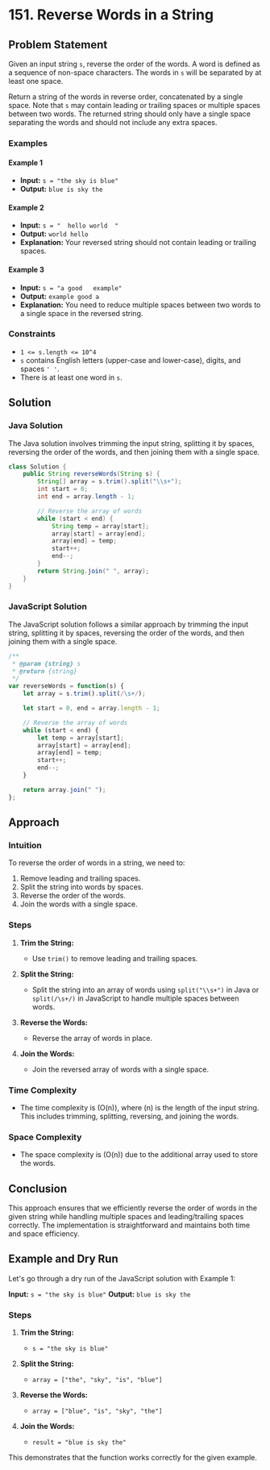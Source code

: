 # 151. Reverse Words in a String

## Problem Statement

Given an input string `s`, reverse the order of the words. A word is defined as a sequence of non-space characters. The words in `s` will be separated by at least one space.

Return a string of the words in reverse order, concatenated by a single space. Note that `s` may contain leading or trailing spaces or multiple spaces between two words. The returned string should only have a single space separating the words and should not include any extra spaces.

### Examples

#### Example 1

- **Input:** `s = "the sky is blue"`
- **Output:** `blue is sky the`

#### Example 2

- **Input:** `s = "  hello world  "`
- **Output:** `world hello`
- **Explanation:** Your reversed string should not contain leading or trailing spaces.

#### Example 3

- **Input:** `s = "a good   example"`
- **Output:** `example good a`
- **Explanation:** You need to reduce multiple spaces between two words to a single space in the reversed string.

### Constraints

- `1 <= s.length <= 10^4`
- `s` contains English letters (upper-case and lower-case), digits, and spaces `' '`.
- There is at least one word in `s`.

## Solution

### Java Solution

The Java solution involves trimming the input string, splitting it by spaces, reversing the order of the words, and then joining them with a single space.

```java
class Solution {
    public String reverseWords(String s) {
        String[] array = s.trim().split("\\s+");
        int start = 0;
        int end = array.length - 1;

        // Reverse the array of words
        while (start < end) {
            String temp = array[start];
            array[start] = array[end];
            array[end] = temp;
            start++;
            end--;
        }
        return String.join(" ", array);
    }
}
```

### JavaScript Solution

The JavaScript solution follows a similar approach by trimming the input string, splitting it by spaces, reversing the order of the words, and then joining them with a single space.

```javascript
/**
 * @param {string} s
 * @return {string}
 */
var reverseWords = function(s) {
    let array = s.trim().split(/\s+/);

    let start = 0, end = array.length - 1;

    // Reverse the array of words
    while (start < end) {
        let temp = array[start];
        array[start] = array[end];
        array[end] = temp;
        start++;
        end--;
    }

    return array.join(" ");
};
```

## Approach

### Intuition

To reverse the order of words in a string, we need to:
1. Remove leading and trailing spaces.
2. Split the string into words by spaces.
3. Reverse the order of the words.
4. Join the words with a single space.

### Steps

1. **Trim the String:**
   - Use `trim()` to remove leading and trailing spaces.

2. **Split the String:**
   - Split the string into an array of words using `split("\\s+")` in Java or `split(/\s+/)` in JavaScript to handle multiple spaces between words.

3. **Reverse the Words:**
   - Reverse the array of words in place.

4. **Join the Words:**
   - Join the reversed array of words with a single space.

### Time Complexity

- The time complexity is \(O(n)\), where \(n\) is the length of the input string. This includes trimming, splitting, reversing, and joining the words.

### Space Complexity

- The space complexity is \(O(n)\) due to the additional array used to store the words.

## Conclusion

This approach ensures that we efficiently reverse the order of words in the given string while handling multiple spaces and leading/trailing spaces correctly. The implementation is straightforward and maintains both time and space efficiency.

## Example and Dry Run

Let's go through a dry run of the JavaScript solution with Example 1:

**Input:** `s = "the sky is blue"`
**Output:** `blue is sky the`

### Steps

1. **Trim the String:**
   - `s = "the sky is blue"`

2. **Split the String:**
   - `array = ["the", "sky", "is", "blue"]`

3. **Reverse the Words:**
   - `array = ["blue", "is", "sky", "the"]`

4. **Join the Words:**
   - `result = "blue is sky the"`

This demonstrates that the function works correctly for the given example.

